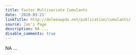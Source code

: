 ```yaml
---
title: Faster Multivariate Cumulants
date: '2020-03-21'
linkTitle: http://deleeuwpdx.net/publication/cumulants/
source: Jan's Page
description: NA ...
disable_comments: true
---
```

NA ...